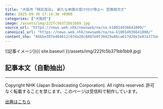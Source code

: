 ```yaml
---
title: "大阪市「特区民泊」 新たな申請の受け付け停止へ 苦情相次ぎ"
date: 2025-09-30 17:14:30 +0900
categories: ["大阪府"]
image: /assets/img/222fc5b371bb1bb9.jpg
source_url: "https://news.web.nhk/newsweb/na/na-k10014936641000/"
canonical_url: "https://news.web.nhk/newsweb/na/na-k10014936641000/"
content_sha: "86bbe387e404612c07da28c6087e0f30429a86ca617d28e3e87a373a8143fe78"
---
```


![記事イメージ]({{ site.baseurl }}/assets/img/222fc5b371bb1bb9.jpg)

## 記事本文（自動抽出）
<div><div class="_13tndsj2"><nav aria-label="フッターサイトナビゲーション" class="_13tndsj4"></nav><hr class="esl7kn2s esl7kn1l esl7kn1n _14xli2ae"><p class="esl7kn2s esl7kn1m esl7kn1o _1yvk0f68 _1lugom81">Copyright NHK (Japan Broadcasting Corporation). All rights reserved. 許可なく転載することを禁じます。このページは受信料で制作しています。</p></div></div>

[出典はこちら](https://news.web.nhk/newsweb/na/na-k10014936641000/)
